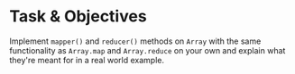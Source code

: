 # Task & Objectives
Implement `mapper()` and `reducer()` methods on `Array` with the same functionality as `Array.map` and `Array.reduce` on
your own and explain what they're meant for in a real world example.